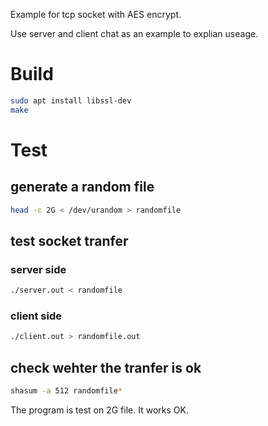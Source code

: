 Example for tcp socket with AES encrypt.

Use server and client chat as an example to explian useage.

# Build
```sh
sudo apt install libssl-dev
make
```

# Test

## generate a random file
```sh
head -c 2G < /dev/urandom > randomfile
```

## test socket tranfer
### server side
```sh
./server.out < randomfile
```
### client side
```sh
./client.out > randomfile.out
```

## check wehter the tranfer is ok
```sh
shasum -a 512 randomfile*
```

The program is test on 2G file. It works OK.
